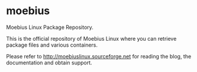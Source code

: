moebius
=========

Moebius Linux Package Repository.

This is the official repository of Moebius Linux where you can retrieve package files and various containers.

Please refer to http://moebiuslinux.sourceforge.net for reading the blog, the documentation and obtain support.
